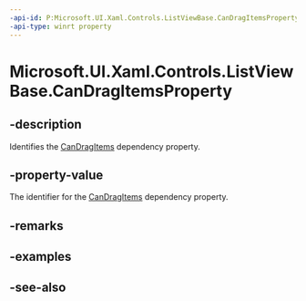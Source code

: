 ```yaml
---
-api-id: P:Microsoft.UI.Xaml.Controls.ListViewBase.CanDragItemsProperty
-api-type: winrt property
---
```


<!-- Property syntax
public Windows.UI.Xaml.DependencyProperty CanDragItemsProperty { get; }
-->

# Microsoft.UI.Xaml.Controls.ListViewBase.CanDragItemsProperty

## -description
Identifies the [CanDragItems](listviewbase_candragitems.md) dependency property.

## -property-value
The identifier for the [CanDragItems](listviewbase_candragitems.md) dependency property.

## -remarks

## -examples

## -see-also
